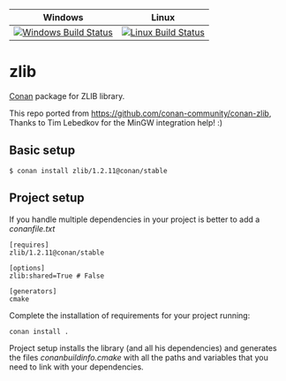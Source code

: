 | Windows | Linux |
|:------:|:------:|
| [![Windows Build Status](https://ci.appveyor.com/api/projects/status/github/conanos/zlib?svg=true)](https://ci.appveyor.com/project/Mingyiz/zlib) |[![Linux Build Status](https://api.travis-ci.org/conanos/zlib.svg)](https://travis-ci.org/conanos/zlib)|

# zlib


[Conan](https://bintray.com/conanos/stable/zlib%3Aconanos/1.2.11%3Astable) package for ZLIB library. 

This repo ported from https://github.com/conan-community/conan-zlib,
Thanks to Tim Lebedkov for the MinGW integration help! :)


## Basic setup

    $ conan install zlib/1.2.11@conan/stable
    
## Project setup

If you handle multiple dependencies in your project is better to add a *conanfile.txt*
    
    [requires]
    zlib/1.2.11@conan/stable

    [options]
    zlib:shared=True # False
    
    [generators]
    cmake

Complete the installation of requirements for your project running:</small></span>

    conan install . 

Project setup installs the library (and all his dependencies) and generates the files *conanbuildinfo.cmake* with all the 
paths and variables that you need to link with your dependencies.
